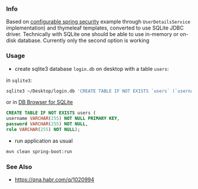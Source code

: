 ### Info

Based on [configurable spring security](https://github.com/yevheniyJ/springboot) example through `UserDetailsService` implementation) and thymeleaf templates,
converted to use SQLite JDBC driver. 
Technically with SQLite one should be able to use in-memory or on-disk database. Currently only the second option is working

### Usage

* create sqlite3 database `login.db` on desktop with a table `users`:

in `sqlite3`:
```sh
sqlite3 ~/Desktop/login.db 'CREATE TABLE IF NOT EXISTS `users` (`username` VARCHAR(255) NOT NULL PRIMARY KEY, `password` VARCHAR(255) NOT NULL, `role` VARCHAR(255) NOT NULL)'
```
or in [DB Browser for SQLite](https://sqlitebrowser.org)
```sql
CREATE TABLE IF NOT EXISTS users (
username VARCHAR(255) NOT NULL PRIMARY KEY, 
password VARCHAR(255) NOT NULL, 
role VARCHAR(255) NOT NULL);
```

* run application as usual
```sh
mvn clean spring-boot:run
```

### See Also
  * https://qna.habr.com/q/1020994
